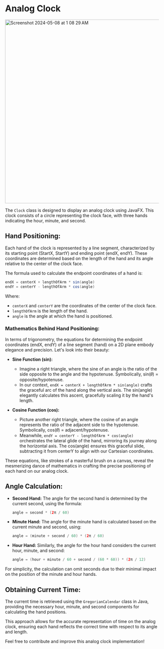 # Analog Clock
<img width="599" alt="Screenshot 2024-05-08 at 1 08 29 AM" src="https://github.com/Himanshu-Khadka/Analog_Clock/assets/130685429/6b0769e0-f3ba-4364-8727-211ab878581f">

The `Clock` class is designed to display an analog clock using JavaFX. This clock consists of a circle representing the clock face, with three hands indicating the hour, minute, and second.

## Hand Positioning:

Each hand of the clock is represented by a line segment, characterized by its starting point (StartX, StartY) and ending point (endX, endY). These coordinates are determined based on the length of the hand and its angle relative to the center of the clock face.

The formula used to calculate the endpoint coordinates of a hand is:

```java
endX = centerX + lengthOfArm * sin(angle)
endY = centerY - lengthOfArm * cos(angle)
```

Where:
- `centerX` and `centerY` are the coordinates of the center of the clock face.
- `lengthOfArm` is the length of the hand.
- `angle` is the angle at which the hand is positioned.


### Mathematics Behind Hand Positioning:

In terms of trigonometry, the equations for determining the endpoint coordinates (endX, endY) of a line segment (hand) on a 2D plane embody elegance and precision. Let's look into their beauty:

- **Sine Function (sin):** 
  - Imagine a right triangle, where the sine of an angle is the ratio of the side opposite to the angle and the hypotenuse. Symbolically, sin(𝜃) = opposite/hypotenuse.
  - In our context, `endX = centerX + lengthOfArm * sin(angle)` crafts the graceful arc of the hand along the vertical axis. The sin(angle) elegantly calculates this ascent, gracefully scaling it by the hand's length.

- **Cosine Function (cos):** 
  - Picture another right triangle, where the cosine of an angle represents the ratio of the adjacent side to the hypotenuse. Symbolically, cos(𝜃) = adjacent/hypotenuse.
  - Meanwhile, `endY = centerY - lengthOfArm * cos(angle)` orchestrates the lateral glide of the hand, mirroring its journey along the horizontal axis. The cos(angle) ensures this graceful slide, subtracting it from centerY to align with our Cartesian coordinates.

These equations, like strokes of a masterful brush on a canvas, reveal the mesmerizing dance of mathematics in crafting the precise positioning of each hand on our analog clock.

## Angle Calculation:

- **Second Hand:** The angle for the second hand is determined by the current second, using the formula:
  ```java
  angle = second * (2π / 60)
  ```

- **Minute Hand:** The angle for the minute hand is calculated based on the current minute and second, using:
  ```java
  angle = (minute + second / 60) * (2π / 60)
  ```

- **Hour Hand:** Similarly, the angle for the hour hand considers the current hour, minute, and second:
  ```java
  angle = (hour + minute / 60 + second / (60 * 60)) * (2π / 12)
  ```

For simplicity, the calculation can omit seconds due to their minimal impact on the position of the minute and hour hands.

## Obtaining Current Time:

The current time is retrieved using the `GregorianCalendar` class in Java, providing the necessary hour, minute, and second components for calculating the hand positions.

This approach allows for the accurate representation of time on the analog clock, ensuring each hand reflects the correct time with respect to its angle and length.


Feel free to contribute and improve this analog clock implementation!

